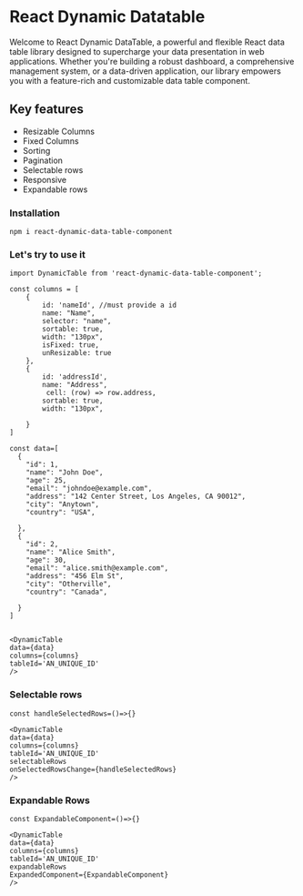 # React Dynamic Datatable

 Welcome to React Dynamic DataTable, a powerful and flexible React data table library designed to supercharge your data presentation in web applications. Whether you're building a robust dashboard, a comprehensive management system, or a data-driven application, our library empowers you with a feature-rich and customizable data table component.

 ## Key features
* Resizable Columns
* Fixed Columns
* Sorting
* Pagination
* Selectable rows
* Responsive
* Expandable rows


 ### Installation
 ```
npm i react-dynamic-data-table-component
```
### Let's try to use it
```
import DynamicTable from 'react-dynamic-data-table-component';

const columns = [
    {
        id: 'nameId', //must provide a id
        name: "Name",
        selector: "name",
        sortable: true,
        width: "130px",
        isFixed: true,
        unResizable: true
    },
    {
        id: 'addressId',
        name: "Address",
         cell: (row) => row.address,
        sortable: true,
        width: "130px",

    }
]

const data=[
  {
    "id": 1,
    "name": "John Doe",
    "age": 25,
    "email": "johndoe@example.com",
    "address": "142 Center Street, Los Angeles, CA 90012",
    "city": "Anytown",
    "country": "USA",
   
  },
  {
    "id": 2,
    "name": "Alice Smith",
    "age": 30,
    "email": "alice.smith@example.com",
    "address": "456 Elm St",
    "city": "Otherville",
    "country": "Canada",
   
  }
]


<DynamicTable
data={data}
columns={columns}
tableId='AN_UNIQUE_ID'
/>
```

### Selectable rows

```
const handleSelectedRows=()=>{}

<DynamicTable
data={data}
columns={columns}
tableId='AN_UNIQUE_ID'
selectableRows
onSelectedRowsChange={handleSelectedRows}
/>
```

### Expandable Rows

```
const ExpandableComponent=()=>{}

<DynamicTable
data={data}
columns={columns}
tableId='AN_UNIQUE_ID'
expandableRows
ExpandedComponent={ExpandableComponent}
/>
```



